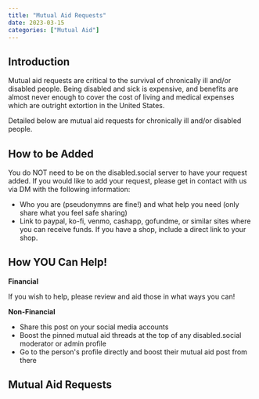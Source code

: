 ```yaml
---
title: "Mutual Aid Requests"
date: 2023-03-15
categories: ["Mutual Aid"]
---
```


## Introduction

Mutual aid requests are critical to the survival of chronically ill and/or disabled people. Being disabled and sick is expensive, and benefits are almost never enough to cover the cost of living and medical expenses which are outright extortion in the United States.

Detailed below are mutual aid requests for chronically ill and/or disabled people.

## How to be Added

You do NOT need to be on the disabled.social server to have your request added. If you would like to add your request, please get in contact with us via DM with the following information:

- Who you are (pseudonymns are fine!) and what help you need (only share what you feel safe sharing)
- Link to paypal, ko-fi, venmo, cashapp, gofundme, or similar sites where you can receive funds. If you have a shop, include a direct link to your shop.

## How YOU Can Help!

**Financial**

If you wish to help, please review and aid those in what ways you can!

**Non-Financial**

- Share this post on your social media accounts
- Boost the pinned mutual aid threads at the top of any disabled.social moderator or admin profile
- Go to the person's profile directly and boost their mutual aid post from there

## Mutual Aid Requests
